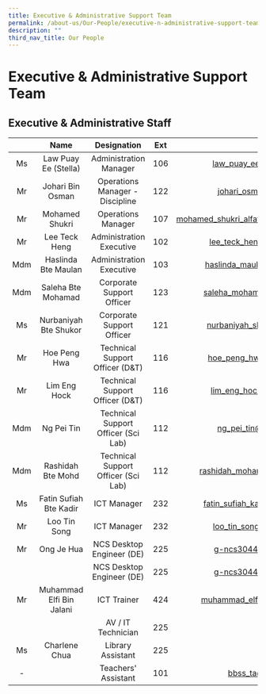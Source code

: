 ```yaml
---
title: Executive & Administrative Support Team
permalink: /about-us/Our-People/executive-n-administrative-support-team/
description: ""
third_nav_title: Our People
---
```

# Executive & Administrative Support Team


## Executive & Administrative Staff


|      |                Name               |                Designation                |  Ext |               Email               |
|:----:|:---------------------------------:|:-----------------------------------------:|:----:|:---------------------------------:|
|  Ms  | Law Puay Ee (Stella)              |           Administration Manager          |  106 |     law_puay_ee@schools.gov.sg    |
|  Mr  | Johari Bin Osman                  | Operations Manager - Discipline | 122  |      johari_osman@moe.edu.sg      | 
| Mr | Mohamed Shukri | Operations Manager | 107 | mohamed_shukri_alfattah_abdul@schools.gov.sg |
|  Mr  | Lee Teck Heng                     |          Administration Executive         |  102 |    lee_teck_heng@schools.gov.sg   |
| Mdm  | Haslinda Bte Maulan               |          Administration Executive         | 103  |  haslinda_maulan@schools.gov.sg   |
|  Mdm | Saleha Bte Mohamad                |         Corporate Support Officer         |  123 |   saleha_mohamad@schools.gov.sg   |
|   Ms | Nurbaniyah Bte Shukor             |         Corporate Support Officer         |  121 |   nurbaniyah_shukor@moe.edu.sg    |
|  Mr  | Hoe Peng Hwa                      |      Technical Support Officer (D&T)      |  116 |    hoe_peng_hwa@schools.gov.sg    |
|  Mr  | Lim Eng Hock                      |      Technical Support Officer (D&T)      |  116 |    lim_eng_hock@schools.gov.sg    |
|  Mdm | Ng Pei Tin                        |    Technical Support Officer (Sci Lab)    |  112 |     ng_pei_tin@schools.gov.sg     |
|  Mdm | Rashidah Bte Mohd                 |    Technical Support Officer (Sci Lab)    | 112  |  rashidah_mohamed@schools.gov.sg  |
|  Ms  | Fatin Sufiah Bte Kadir            |                ICT Manager                |  232 | fatin_sufiah_kadir@schools.gov.sg |
|   Mr | Loo Tin Song                      |                ICT Manager                | 232  |    loo_tin_song@schools.gov.sg    |
|  Mr  | Ong Je Hua                        |          NCS Desktop Engineer (DE)        |  225 |       g-ncs3044sde@ncs.com.sg     |
|    |   |         NCS Desktop Engineer (DE)         | 225  |      g-ncs3044sde@ncs.com.sg      |
|  Mr  | Muhammad Elfi Bin Jalani          |                ICT Trainer                |  424 |  muhammad_elfi_jalani@moe.edu.sg  |
|      |                                   |            AV / IT Technician             |  225 |                                   |
|   Ms   |    Charlene Chua   |             Library Assistant             |  225 |                                   |
|   -  |                                   |            Teachers' Assistant            |  101 |         bbss_ta@moe.edu.sg        |